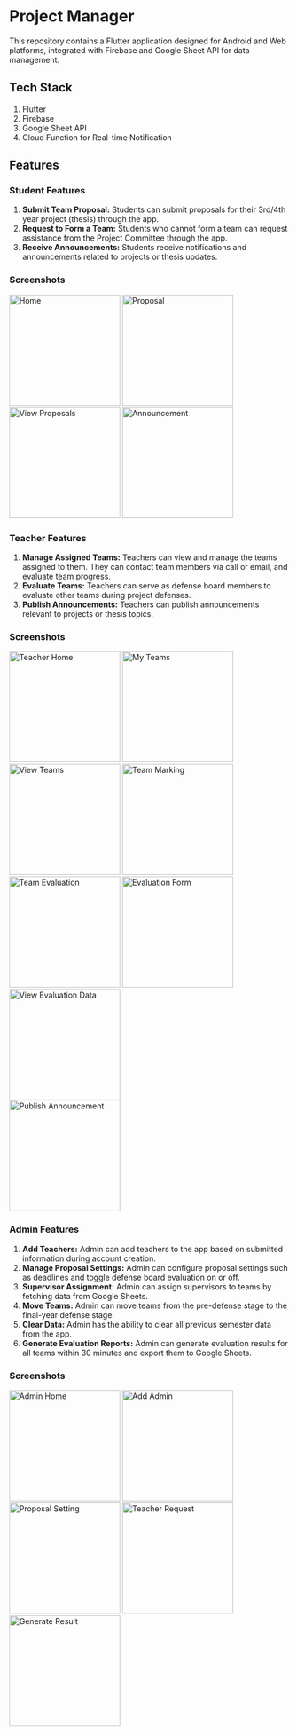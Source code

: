 # Project Manager

This repository contains a Flutter application designed for Android and Web platforms, integrated with Firebase and Google Sheet API for data management.

## Tech Stack
1. Flutter
2. Firebase
3. Google Sheet API
4. Cloud Function for Real-time Notification

## Features

### Student Features
1. **Submit Team Proposal:** Students can submit proposals for their 3rd/4th year project (thesis) through the app.
2. **Request to Form a Team:** Students who cannot form a team can request assistance from the Project Committee through the app.
3. **Receive Announcements:** Students receive notifications and announcements related to projects or thesis updates.

### Screenshots
<img src="https://github.com/user-attachments/assets/df5c32ff-8463-4368-a634-a81358aea45b" alt="Home" width="200"/>
<img src="https://github.com/user-attachments/assets/2365560d-8f6b-4497-bd0d-05688b4f2403" alt="Proposal" width="200"/>
<img src="https://github.com/user-attachments/assets/35ad6589-e1b8-4bed-ae3c-a43590ed2dd6" alt="View Proposals" width="200"/>
<img src="https://github.com/user-attachments/assets/3bc0cec8-7aeb-41a2-8a42-bd3b50b06d58" alt="Announcement" width="200"/>



### Teacher Features
1. **Manage Assigned Teams:** Teachers can view and manage the teams assigned to them. They can contact team members via call or email, and evaluate team progress.
2. **Evaluate Teams:** Teachers can serve as defense board members to evaluate other teams during project defenses.
3. **Publish Announcements:** Teachers can publish announcements relevant to projects or thesis topics.

### Screenshots
<img src="https://github.com/user-attachments/assets/4d64f3d8-9722-4aff-983d-aadbcd590ad9" alt="Teacher Home" width="200"/>
<img src="https://github.com/user-attachments/assets/023cdeb4-5ec4-4d17-bd0e-0bb18d13c190" alt="My Teams" width="200"/>
<img src="https://github.com/user-attachments/assets/6ad01418-7252-4269-bb93-5e5277a33e0f" alt="View Teams" width="200"/>
<img src="https://github.com/user-attachments/assets/5fe5dbbe-b169-4bba-ab3d-2411fe503cc1" alt="Team Marking" width="200"/>

<br>

<img src="https://github.com/user-attachments/assets/81c55f0f-8ab9-4bbd-b53b-b412a697038f" alt="Team Evaluation" width="200"/>
<img src="https://github.com/user-attachments/assets/a80a5091-291e-4fd3-bcca-671d3ed4a588" alt="Evaluation Form" width="200"/>
<img src="https://github.com/user-attachments/assets/504fd3a0-8ac5-4b2d-b914-80e2559de61e" alt="View Evaluation Data" width="200"/>

<br>

<img src="https://github.com/user-attachments/assets/d325b79d-f150-492c-a356-1e2b8fb23891" alt="Publish Announcement" width="200"/>



### Admin Features
1. **Add Teachers:** Admin can add teachers to the app based on submitted information during account creation.
2. **Manage Proposal Settings:** Admin can configure proposal settings such as deadlines and toggle defense board evaluation on or off.
3. **Supervisor Assignment:** Admin can assign supervisors to teams by fetching data from Google Sheets.
4. **Move Teams:** Admin can move teams from the pre-defense stage to the final-year defense stage.
5. **Clear Data:** Admin has the ability to clear all previous semester data from the app.
6. **Generate Evaluation Reports:** Admin can generate evaluation results for all teams within 30 minutes and export them to Google Sheets.

### Screenshots

<img src="https://github.com/user-attachments/assets/419de810-1cf1-48d9-b372-ee532aa5ce34" alt="Admin Home" width="200"/>
<img src="https://github.com/user-attachments/assets/56980157-eb0f-43c7-8032-06557660de19" alt="Add Admin" width="200"/>
<img src="https://github.com/user-attachments/assets/4f5cb72e-97c2-47ba-b274-222c1b458c1b" alt="Proposal Setting" width="200"/>
<img src="https://github.com/user-attachments/assets/3168d999-ea60-49d3-b51b-70b7a40bb6c6" alt="Teacher Request" width="200"/>
<img src="https://github.com/user-attachments/assets/7dba655c-19f8-4ea2-9444-3ebac4a86ca8" alt="Generate Result" width="200"/>


